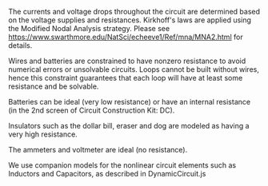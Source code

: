 The currents and voltage drops throughout the circuit are determined based on the voltage supplies and resistances.
Kirkhoff's laws are applied using the Modified Nodal Analysis strategy.  Please see
https://www.swarthmore.edu/NatSci/echeeve1/Ref/mna/MNA2.html for details.

Wires and batteries are constrained to have nonzero resistance to avoid numerical errors or unsolvable circuits.  Loops cannot
be built without wires, hence this constraint guarantees that each loop will have at least some resistance and be
solvable.

Batteries can be ideal (very low resistance) or have an internal resistance (in the 2nd screen of Circuit Construction Kit: DC).

Insulators such as the dollar bill, eraser and dog are modeled as having a very high resistance.

The ammeters and voltmeter are ideal (no resistance).

We use companion models for the nonlinear circuit elements such as Inductors and Capacitors, as described in DynamicCircuit.js